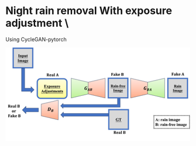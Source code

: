 # Night rain removal With exposure adjustment \
Using CycleGAN-pytorch
<div align="center"><img src="cyclegan.png"></div>
